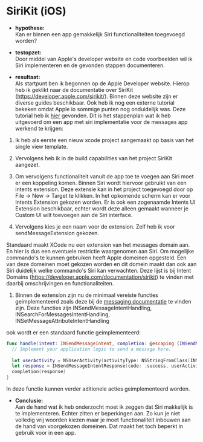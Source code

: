 # SiriKit (iOS)

* **hypothese:**  
Kan er binnen een app gemakkelijk Siri functionaliteiten toegevoegd worden?

* **testopzet:**  
Door middel van Apple's developer website en code voorbeelden wil ik Siri implementeren en de gevonden stappen documenteren. 
 
* **resultaat:**  
Als startpunt ben ik begonnen op de Apple Developer website. Hierop heb ik geklikt naar de documentatie over SiriKit (<https://developer.apple.com/sirikit/>). Binnen deze website zijn er diverse guides beschikbaar. Ook heb ik nog een externe tutorial bekeken omdat Apple io sommige punten nog onduidelijk was. Deze tutorial heb ik [hier](https://medium.com/ios-os-x-development/extending-your-ios-app-with-sirikit-fd1a7ef12ba6) gevonden. Dit is het stappenplan wat ik heb uitgevoerd om een app met siri implementatie voor de messages app werkend te krijgen:

1. Ik heb als eerste een nieuw xcode project aangemaakt op basis van het single view template.  
1. Vervolgens heb ik in de build capabilities van het project SiriKit aangezet.  

1. Om vervolgens functionaliteit vanuit de app toe te voegen aan Siri moet er een koppeling komen. Binnen Siri wordt hiervoor gebruikt van een intents extension. Deze extensie kan in het project toegevoegd door op File -> New -> Target te klikken. In het opkomende scherm kan er voor Intents Extension gekozen worden. Er is ook een zogenaamde Intents UI Extension beschikbaar, echter wordt deze alleen gemaakt wanneer je Custom UI wilt toevoegen aan de Siri interface.
1. Vervolgens kies je een naam voor de extension. Zelf heb ik voor sendMessageExtension gekozen.  

  Standaard maakt XCode nu een extension van het messages domain aan. En hier is dus een eventuele restrictie waargenomen aan Siri. Om mogelijke commando's te kunnen gebruiken heeft Apple domeinen opgesteld. Een van deze domeinen moet gekozen worden en dit domein maakt dan ook aan Siri duidelijk welke commando's Siri kan verwachten. Deze lijst is bij Intent Domains (<https://developer.apple.com/documentation/sirikit>) te vinden met daarbij omschrijvingen en functionaliteiten.
  
1. Binnen de extension zijn nu de minimaal vereiste functies geimplementeerd zoals deze bij de [messaging documentatie](https://developer.apple.com/documentation/sirikit/messaging) te vinden zijn. Deze functies zijn INSendMessageIntentHandling, INSearchForMessagesIntentHandling, INSetMessageAttributeIntentHandling

  ook wordt er een standaard functie geimplementeerd:  

  ```swift
func handle(intent: INSendMessageIntent, completion: @escaping (INSendMessageIntentResponse) -> Void) {
    // Implement your application logic to send a message here.
    
    let userActivity = NSUserActivity(activityType: NSStringFromClass(INSendMessageIntent.self))
    let response = INSendMessageIntentResponse(code: .success, userActivity: userActivity)
    completion(response)
}
```

  In deze functie kunnen verder aditionele acties geimplementeerd worden.

* **Conclusie:**   
Aan de hand wat ik heb onderzocht moet ik zeggen dat Siri makkelijk is te implementeren. Echter zitten er beperkingen aan. Zo kun je niet volledig vrij woorden kiezen maar je moet functionaliteit inbouwen aan de hand van voorgekozen domeinen. Dat maakt het toch beperkt in gebruik voor in een app.
